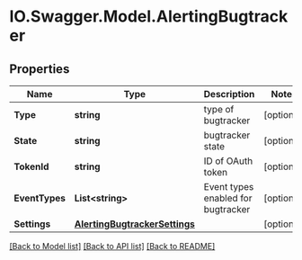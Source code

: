# IO.Swagger.Model.AlertingBugtracker
## Properties

Name | Type | Description | Notes
------------ | ------------- | ------------- | -------------
**Type** | **string** | type of bugtracker | [optional] 
**State** | **string** | bugtracker state | [optional] 
**TokenId** | **string** | ID of OAuth token | [optional] 
**EventTypes** | **List&lt;string&gt;** | Event types enabled for bugtracker | [optional] 
**Settings** | [**AlertingBugtrackerSettings**](AlertingBugtrackerSettings.md) |  | [optional] 

[[Back to Model list]](../README.md#documentation-for-models) [[Back to API list]](../README.md#documentation-for-api-endpoints) [[Back to README]](../README.md)

